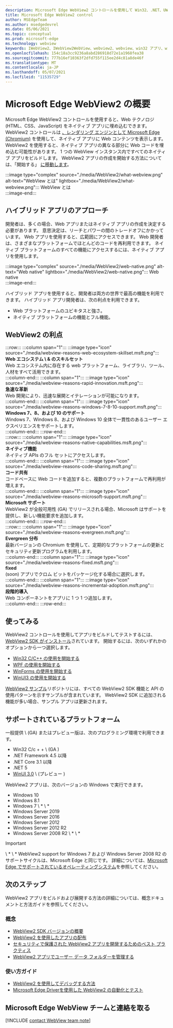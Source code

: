 ```yaml
---
description: Microsoft Edge WebView2 コントロールを使用して Win32、.NET、UWP アプリで Web コンテンツをホストする
title: Microsoft Edge WebView2 control
author: MSEdgeTeam
ms.author: msedgedevrel
ms.date: 05/06/2021
ms.topic: conceptual
ms.prod: microsoft-edge
ms.technology: webview
keywords: IWebView2、IWebView2WebView、webview2、webview、win32 アプリ、win32、edge、ICoreWebView2、CoreWebView2、ICoreWebView2Host、ブラウザー コントロール、edge html、Windows フォーム、WinForms、WPF、.NET、WinUI、Project Reunion
ms.openlocfilehash: 154c18a3cc9236a8abd286918d72e1a1968fea38
ms.sourcegitcommit: 777b16ef10363f2dfd755f115ee2d4c81a8de46f
ms.translationtype: MT
ms.contentlocale: ja-JP
ms.lasthandoff: 05/07/2021
ms.locfileid: "11535729"
---
```

# <a name="introduction-to-microsoft-edge-webview2"></a>Microsoft Edge WebView2 の概要  

Microsoft Edge WebView2 コントロールを使用すると、Web テクノロジ \(HTML、CSS、JavaScript\) をネイティブ アプリに埋め込むできます。  WebView2 コントロールは [、レンダリング エンジンとして Microsoft Edge (Chromium)][MicrosoftedgeinsiderMain] を使用して、ネイティブ アプリに Web コンテンツを表示します。  WebView2 を使用すると、ネイティブ アプリの異なる部分に Web コードを埋め込む可能性があります。  1 つの WebView インスタンス内ですべてのネイティブ アプリをビルドします。  WebView2 アプリの作成を開始する方法については、「開始する」 [に移動します](#get-started)。  

:::image type="complex" source="./media/WebView2/what-webview.png" alt-text="WebView とは" lightbox="./media/WebView2/what-webview.png":::
   WebView とは  
:::image-end:::    

## <a name="hybrid-app-approach"></a>ハイブリッド アプリのアプローチ  

開発者は、多くの場合、Web アプリまたはネイティブ アプリの作成を決定する必要があります。  意思決定は、リーチとパワーの間のトレードオフにかかっています。  Web アプリを使用すると、広範囲にアクセスできます。  Web 開発者は、さまざまなプラットフォームでほとんどのコードを再利用できます。  ネイティブ プラットフォームのすべての機能にアクセスするには、ネイティブ アプリを使用します。  

:::image type="complex" source="./media/WebView2/web-native.png" alt-text="Web native" lightbox="./media/WebView2/web-native.png":::
   Web native  
:::image-end:::    

ハイブリッド アプリを使用すると、開発者は両方の世界で最高の機能を利用できます。  ハイブリッド アプリ開発者は、次の利点を利用できます。  

*   Web プラットフォームのユビキタスと強さ。  
*   ネイティブ プラットフォームの機能とフル機能。  
    
## <a name="webview2-benefits"></a>WebView2 の利点   

<!--  
:::image type="complex" source="./media/WebView2/webview-reasons.png" alt-text="WebView reasons" lightbox="./media/WebView2/webview-reasons.png":::
   WebView reasons  
:::image-end:::    
-->  

:::row:::
   :::column span="1":::
      :::image type="icon" source="./media/webview-reasons-web-ecosystem-skillset.msft.png":::  
      **Web エコシステム \ & のスキルセット**  
      Web エコシステム内に存在する web プラットフォーム、ライブラリ、ツール、人材をすべて活用できます。  
   :::column-end:::
   :::column span="1":::
      :::image type="icon" source="./media/webview-reasons-rapid-innovation.msft.png":::  
      **急速な革新**  
      Web 開発により、迅速な展開とイテレーションが可能になります。  
   :::column-end:::
   :::column span="1":::
      :::image type="icon" source="./media/webview-reasons-windows-7-8-10-support.msft.png":::  
      **Windows 7、8、および 10 のサポート**  
      Windows 7、Windows 8、および Windows 10 全体で一貫性のあるユーザー エクスペリエンスをサポートします。  
   :::column-end:::
:::row-end:::  
:::row:::
   :::column span="1":::
      :::image type="icon" source="./media/webview-reasons-native-capabilities.msft.png":::  
      **ネイティブ機能**  
      ネイティブ APIs のフル セットにアクセスします。  
   :::column-end:::
   :::column span="1":::
      :::image type="icon" source="./media/webview-reasons-code-sharing.msft.png":::  
      **コード共有**  
      コードベースに Web コードを追加すると、複数のプラットフォームで再利用が増えます。  
   :::column-end:::
   :::column span="1":::
      :::image type="icon" source="./media/webview-reasons-microsoft-support.msft.png":::  
      **Microsoft サポート**  
      WebView2 が全般可用性 \(GA\) でリリースされる場合、Microsoft はサポートを提供し、新しい機能要求を追加します。  
   :::column-end:::
:::row-end:::  
:::row:::
   :::column span="1":::
      :::image type="icon" source="./media/webview-reasons-evergreen.msft.png":::  
      **Evergreen 分布**  
      最新バージョンの Chromium を使用して、定期的なプラットフォームの更新とセキュリティ更新プログラムを利用します。  
   :::column-end:::
   :::column span="1":::
      :::image type="icon" source="./media/webview-reasons-fixed.msft.png":::  
      **fixed**  
      \(soon\) アプリでクロム ビットをパッケージ化する場合に選択します。  
   :::column-end:::
   :::column span="1":::
      :::image type="icon" source="./media/webview-reasons-incremental-adoption.msft.png":::  
      **段階的導入**  
      Web コンポーネントをアプリに 1 つ 1 つ追加します。  
   :::column-end:::
:::row-end:::  

## <a name="get-started"></a>使ってみる  

WebView2 コントロールを使用してアプリをビルドしてテストするには、 <!--both [Microsoft Edge (Chromium)][MicrosoftedgeinsiderDownload] and  -->[WebView2 SDK がインストール][NugetPackagesMicrosoftWebWebView2]されています。  開始するには、次のいずれかのオプションから一つ選択します。  

*   [Win32 C/C++ の使用を開始する][Webview2GetStartedWin32]  
*   [WPF の使用を開始する][Webview2GetStartedWpf]  
*   [WinForms の使用を開始する][Webview2GetStartedWinforms]  
*   [WinUI3 の使用を開始する][Webview2GetStartedWinui]  
    
[WebView2 サンプル][GithubMicrosoftedgeWebview2samples]リポジトリには、すべての WebView2 SDK 機能と API の使用パターンを示すサンプルが含まれています。  WebView2 SDK に追加される機能が多い場合、サンプル アプリは更新されます。  

## <a name="supported-platforms"></a>サポートされているプラットフォーム  

一般提供 \ (GA\) またはプレビュー版は、次のプログラミング環境で利用できます。  

*   Win32 C/c + + \ (GA \)  
*   .NET Framework 4.5 以降  
*   .NET Core 3.1 以降  
*   .NET 5  
*   [WinUI 3.0][UwpToolkitsWinui3] \ (プレビュー \)  
    
WebView2 アプリは、次のバージョンの Windows で実行できます。  

*   Windows 10  
*   Windows 8.1  
*   Windows 7 \ * \ *  
*   Windows Server 2019  
*   Windows Server 2016  
*   Windows Server 2012  
*   Windows Server 2012 R2  
*   Windows Server 2008 R2 \ * \ *  
    
> [!IMPORTANT]
> \ * \ * WebView2 support for Windows 7 および Windows Server 2008 R2 のサポートサイクルは、Microsoft Edge と同じです。  詳細については、[Microsoft Edge でサポートされているオペレーティングシステム][DeployedgeMicrosoftEdgeSupportedOS]を参照してください。  

## <a name="next-steps"></a>次のステップ  

WebView2 アプリをビルドおよび展開する方法の詳細については、概念ドキュメントと方法ガイドを参照してください。  

### <a name="concepts"></a>概念  

*   [WebView2 SDK バージョンの概要][Webview2ConceptsVersioning]  
*   [WebView2 を使用したアプリの配布][Webview2ConceptsDistribution]  
*   [セキュリティで保護された WebView2 アプリを開発するためのベスト プラクティス][Webview2ConceptsSecurity]  
*   [WebView2 アプリでユーザー データ フォルダーを管理する][Webview2ConceptsUserDataFolder]  
 
### <a name="how-to-guides"></a>使い方ガイド  

*   [WebView2 を使用してデバッグする方法][Webview2HowToDebug]  
*   [Microsoft Edge Driverを使用した WebView2 の自動化とテスト][Webview2HowToWebdriver]  

## <a name="getting-in-touch-with-the-microsoft-edge-webview-team"></a>Microsoft Edge WebView チームと連絡を取る  

[!INCLUDE [contact WebView team note](./includes/contact-webview-team-note.md)]  

<!-- links -->  

[Webview2ConceptsDistribution]: ./concepts/distribution.md "WebView2 アプリケーションを使用したアプリ|Microsoft Docs"  
[Webview2ConceptsSecurity]: ./concepts/security.md "セキュリティで保護された WebView2 アプリを開発するためのベスト |Microsoft Docs"  
[Webview2ConceptsUserDataFolder]: ./concepts/user-data-folder.md "[ユーザー データ フォルダーの管理] |Microsoft Docs"  
[Webview2ConceptsVersioning]: ./concepts/versioning.md "WebView2 SDK のバージョンについて理解する |Microsoft Docs"  
[Webview2GetStartedWin32]: ./get-started/win32.md "WebView2 の使用を|Microsoft Docs"  
[Webview2GetStartedWinforms]: ./get-started/winforms.md "Windows フォーム アプリ (プレビュー) の WebView2 の使用を開始|Microsoft Docs"  
[Webview2GetStartedWinui]: ./get-started/winui.md "WinUI3 の WebView2 の使用を開始する (プレビュー) |Microsoft Docs"  
[Webview2GetStartedWpf]: ./get-started/wpf.md "WPF (プレビュー) の WebView2 の概要|Microsoft Docs"  
[Webview2HowToDebug]: ./how-to/debug.md "WebView2 を使用してデバッグする方法 |Microsoft Docs"  
[Webview2HowToWebdriver]: ./how-to/webdriver.md "Microsoft Edge Driver での WebView2 の自動化とテスト |Microsoft Docs"  
[Webview2ReleaseNotes]: ./release-notes.md "WebView2 SDK のリリースノート |Microsoft Docs"  

[UwpToolkitsWinui3]: /uwp/toolkits/winui3/index "Windows UI ライブラリ 3 プレビュー 2 (2020 年7 月) |Microsoft Docs"  

[DeployedgeMicrosoftEdgeSupportedOS]: /deployedge/microsoft-edge-supported-operating-systems "Microsoft Edge でサポートされているオペレーティングシステム |Microsoft Docs"  

[GithubMicrosoftedgeWebview2samples]: https://github.com/MicrosoftEdge/WebView2Samples "WebView2 サンプル-MicrosoftEdge/WebView2Samples | GitHub"  
[GithubMicrosoftedgeWebviewfeddback]: https://github.com/MicrosoftEdge/WebViewFeedback "WebView フィードバック-MicrosoftEdge/WebViewFeedback | GitHub"  

[MicrosoftedgeinsiderMain]: https://www.microsoftedgeinsider.com "Microsoft Edge Insider"  
[MicrosoftedgeinsiderDownload]: https://www.microsoftedgeinsider.com/download "Microsoft Edge Insider をダウンロードする"  

[NugetPackagesMicrosoftWebWebView2]: https://www.nuget.org/packages/Microsoft.Web.WebView2 "Microsoft.Web.WebView2 | NuGet Gallery"  
